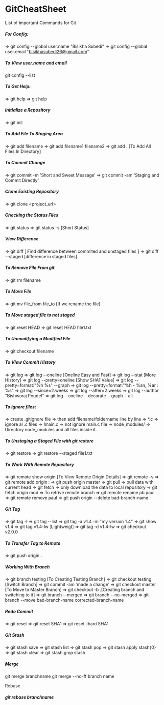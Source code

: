 # GitCheatSheet
List of important Commands for Git

##### For Config:
=> git config --global user.name "Bisikha Subedi" 
=> git config --global user.email "bisikhasubedi26@gmail.com"

##### To View  user.name and email
git config --list 

##### To Get Help:
=> git help
=> git help <topic>

##### Initialize a Repository
=> git init

##### To Add File To Staging Area
=> git add filename
=> git add filename1 filename2
=> git add . [To Add All Files In Directory]

##### To Commit Change
=> git commit -m 'Short and Sweet Message'
=> git commit -am 'Staging and Commit Directly' 

##### Clone Existing Repository
=> git clone <project_url>

##### Checking the Status Files
=> git status
=> git status -s [Short Status]

##### View Difference
=> git diff  [ Find difference between commited and unstaged files ]
=> git diff --staged [difference in staged files]

##### To Remove File From git
=> git rm filename

##### To Move File
=> git mv file_from file_to [If we rename the file]

##### To Move staged file to not staged
=> git reset HEAD
=> git reset HEAD file1.txt

##### To Unmodifying a Modified File
=> git checkout filename


##### To View Commit History
=> git log
=> git log --oneline [Oneline Easy and Fast]
=> git log --stat [More History]
=> git log --pretty=oneline [Show SHA1 Value]
=> git log --pretty=format:"%h %s" --graph 
=> git log --pretty=format:"%h - %an, %ar : %s" 
=> git log --since=2.weeks
=> git log --after=2.weeks
=> git log --author "Bishworaj Poudel"
=> git log --oneline --decorate --graph --all 


##### To ignore files:
=> create .gitignore file
=> then add filename/foldername line by line
=> *.c => ignore al .c files
=> !main.c => not ignore main.c file
=> node_modules/ => Directory node_modules and all files inside it.

##### To Unstaging a Staged File with git restore
=> git restore
=> git restore --staged file1.txt

##### To Work With Remote Repository
=> git remote show origin [To View Remote Origin Details]
=> git remote -v
=> git remote add origin <url>:
=> git push origin master
=> git pull => pull data with current head
=> git fetch => only download the data to local repository
=> git fetch origin mod => To retrive remote branch
=> git remote rename pb paul 
=> git remote remove paul
=> git push origin --delete bad-branch-name


##### Git Tag
=> git tag -l
=> git tag --list 
=> git tag -a v1.4 -m "my version 1.4" 
=> git show v1.4
=> git tag v1.4-lw  [Lightweigt]
=> git tag -d v1.4-lw 
=> git checkout v2.0.0 


##### To Transfer Tag to Remote
=> git push origin <tagname>.


##### Working With Branch
=> git branch testing [To Creating Testing Branch]
=> git checkout testing [Switch Branch]
=> git commit -am 'made a change'
=> git checkout master [To Move to Master Branch]
=> git checkout -b <newbranchname>.[Creating branch and switching to it] 
=> git branch --merged
=> git branch --no-merged 
=> git branch --move bad-branch-name corrected-branch-name

##### Redo Commit
=> git reset
=> git reset SHA1
=> git reset -hard SHA1 


##### Git Stash
=> git stash save 
=> git stash list
=> git stash pop
=> git stash apply stash{0}
=> git stash clear
=> git stash grop stash




##### Merge
git merge branchname
git merge --no-ff branch name

Rebase
##### git rebase branchname

